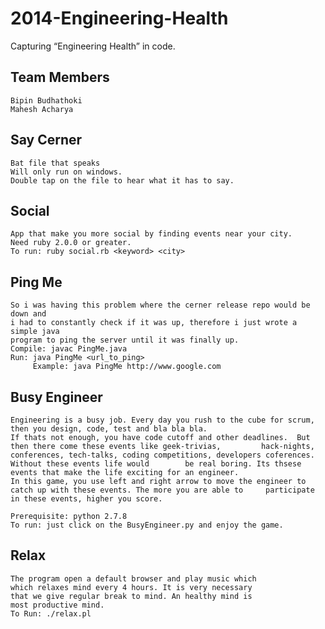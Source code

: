 2014-Engineering-Health
=======================

Capturing “Engineering Health” in code.

## Team Members
	Bipin Budhathoki
	Mahesh Acharya 

## Say Cerner
	Bat file that speaks
	Will only run on windows. 
	Double tap on the file to hear what it has to say.
	
## Social 
	App that make you more social by finding events near your city.
	Need ruby 2.0.0 or greater. 
	To run: ruby social.rb <keyword> <city>	
	
## Ping Me
	So i was having this problem where the cerner release repo would be down and
	i had to constantly check if it was up, therefore i just wrote a simple java 	
	program to ping the server until it was finally up. 
	Compile: javac PingMe.java
	Run: java PingMe <url_to_ping>
		 Example: java PingMe http://www.google.com
## Busy Engineer
	Engineering is a busy job. Every day you rush to the cube for scrum, then you design, code, test and bla bla bla.
	If thats not enough, you have code cutoff and other deadlines.  But then there come these events like geek-trivias, 		hack-nights, 	conferences, tech-talks, coding competitions, developers coferences. Without these events life would 		be real boring. Its thsese events that make the life exciting for an engineer.
	In this game, you use left and right arrow to move the engineer to catch up with these events. The more you are able to 	participate in these events, higher you score.
	
	Prerequisite: python 2.7.8
	To run: just click on the BusyEngineer.py and enjoy the game.
		 
## Relax
	The program open a default browser and play music which
	which relaxes mind every 4 hours. It is very necessary
	that we give regular break to mind. An healthy mind is
	most productive mind. 
	To Run: ./relax.pl
		 
	   	
	
